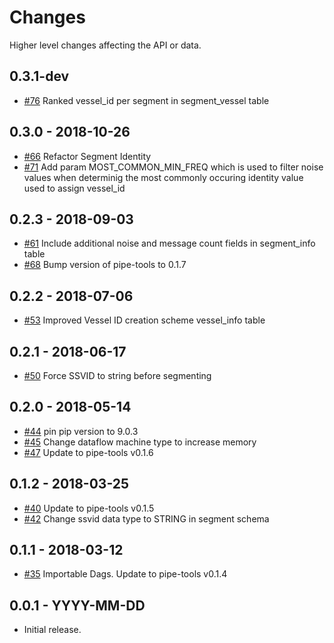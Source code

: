Changes
=======

Higher level changes affecting the API or data.

0.3.1-dev 
------------------
* [#76](https://github.com/GlobalFishingWatch/pipe-segment/pull/76)
  Ranked vessel_id per segment in segment_vessel table

0.3.0 - 2018-10-26
------------------
* [#66](https://github.com/GlobalFishingWatch/pipe-segment/pull/66)
  Refactor Segment Identity
* [#71](https://github.com/GlobalFishingWatch/pipe-segment/pull/71)
  Add param MOST_COMMON_MIN_FREQ which is used to filter noise values 
  when determinig the most commonly occuring identity value used to
  assign vessel_id

0.2.3 - 2018-09-03
------------------
* [#61](https://github.com/GlobalFishingWatch/pipe-segment/pull/61)
  Include additional noise and message count fields in segment_info table 
* [#68](https://github.com/GlobalFishingWatch/pipe-segment/pull/68)
  Bump version of pipe-tools to 0.1.7

0.2.2 - 2018-07-06
------------------
 
* [#53](https://github.com/GlobalFishingWatch/pipe-segment/pull/53)
  Improved Vessel ID creation scheme
  vessel_info table
  
  
0.2.1 - 2018-06-17
------------------
 
* [#50](https://github.com/GlobalFishingWatch/pipe-segment/pull/50)
  Force SSVID to string before segmenting
  
0.2.0 - 2018-05-14
------------------

* [#44](https://github.com/GlobalFishingWatch/pipe-segment/pull/44)
  pin pip version to 9.0.3
* [#45](https://github.com/GlobalFishingWatch/pipe-segment/pull/45)
  Change dataflow machine type to increase memory
* [#47](https://github.com/GlobalFishingWatch/pipe-segment/pull/47)
  Update to pipe-tools v0.1.6 


0.1.2 - 2018-03-25
------------------

* [#40](https://github.com/GlobalFishingWatch/pipe-segment/pull/40)
  Update to pipe-tools v0.1.5
* [#42](https://github.com/GlobalFishingWatch/pipe-segment/pull/42)
  Change ssvid data type to STRING in segment schema
  

0.1.1 - 2018-03-12
------------------

* [#35](https://github.com/GlobalFishingWatch/pipe-segment/pull/35)
  Importable Dags.  Update to pipe-tools v0.1.4


0.0.1 - YYYY-MM-DD
------------------

* Initial release.
